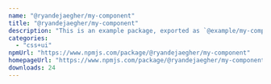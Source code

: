 ```yaml
---
name: "@ryandejaegher/my-component"
title: "@ryandejaegher/my-component"
description: "This is an example package, exported as `@example/my-component`. It consists of two Astro components, **Button** and **Heading**."
categories:
  - "css+ui"
npmUrl: "https://www.npmjs.com/package/@ryandejaegher/my-component"
homepageUrl: "https://www.npmjs.com/package/@ryandejaegher/my-component"
downloads: 24
---
```

